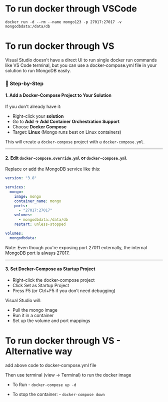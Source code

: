 # To run docker through VSCode

`docker run -d --rm --name mongo123 -p 27017:27017 -v mongodbdata:/data/db`

# To run docker through VS

Visual Studio doesn't have a direct UI to run single docker run commands like VS Code terminal, but you can use a docker-compose.yml file in your solution to run MongoDB easily.

### 🔹 Step-by-Step

#### 1. Add a Docker-Compose Project to Your Solution

If you don't already have it:

- Right-click your **solution**
- Go to **Add → Add Container Orchestration Support**
- Choose **Docker Compose**
- Target: **Linux** (Mongo runs best on Linux containers)

This will create a `docker-compose` project with a `docker-compose.yml`.

---

#### 2. Edit `docker-compose.override.yml` or `docker-compose.yml`

Replace or add the MongoDB service like this:

```yaml
version: "3.8"

services:
  mongo:
    image: mongo
    container_name: mongo
    ports:
      - "27017:27017"
    volumes:
      - mongodbdata:/data/db
    restart: unless-stopped

volumes:
  mongodbdata:
```

Note: Even though you're exposing port 27011 externally, the internal MongoDB port is always 27017.

---

#### 3. Set Docker-Compose as Startup Project

- Right-click the docker-compose project
- Click Set as Startup Project
- Press F5 (or Ctrl+F5 if you don’t need debugging)

Visual Studio will:

- Pull the mongo image
- Run it in a container
- Set up the volume and port mappings

# To run docker through VS - Alternative way

add above code to docker-compose.yml file

Then use terminal (view -> Terminal) to run the docker image

- To Run - `docker-compose up -d`

- To stop the container: - `docker-compose down`
